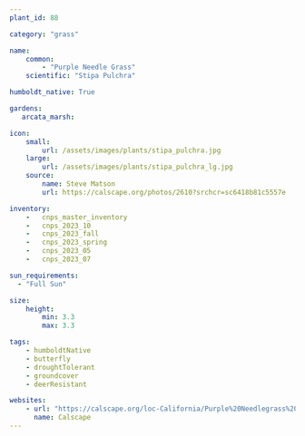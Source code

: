 ```yaml
---
plant_id: 88

category: "grass"

name: 
    common: 
        - "Purple Needle Grass"  
    scientific: "Stipa Pulchra" 

humboldt_native: True

gardens:
   arcata_marsh:  

icon: 
    small: 
        url: /assets/images/plants/stipa_pulchra.jpg 
    large: 
        url: /assets/images/plants/stipa_pulchra_lg.jpg 
    source: 
        name: Steve Matson 
        url: https://calscape.org/photos/2610?srchcr=sc6418b81c5557e

inventory: 
    -   cnps_master_inventory
    -   cnps_2023_10
    -   cnps_2023_fall
    -   cnps_2023_spring
    -   cnps_2023_05 
    -   cnps_2023_07 

sun_requirements:
  - "Full Sun"

size:
    height: 
        min: 3.3
        max: 3.3

tags:   
    - humboldtNative
    - butterfly
    - droughtTolerant
    - groundcover
    - deerResistant

websites:
    - url: "https://calscape.org/loc-California/Purple%20Needlegrass%20(Stipa%20pulchra)"
      name: Calscape
---
```


